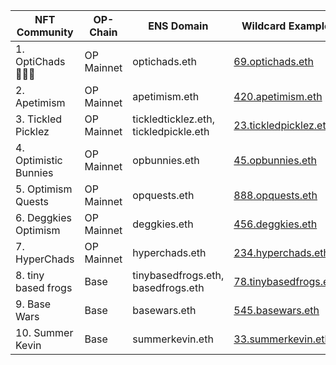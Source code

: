 | NFT Community | OP-Chain | ENS Domain | Wildcard Example |
|---|---|---|---|
| 1. OptiChads 🔴✨💪 | OP Mainnet | optichads.eth | [69.optichads.eth](https://app.ens.domains/69.optichads.eth)|
| 2. Apetimism | OP Mainnet | apetimism.eth | [420.apetimism.eth](https://app.ens.domains/420.apetimism.eth)|
| 3. Tickled Picklez | OP Mainnet | tickledticklez.eth, tickledpickle.eth | [23.tickledpicklez.eth](https://app.ens.domains/23.tickledpicklez.eth)|
| 4. Optimistic Bunnies | OP Mainnet | opbunnies.eth| [45.opbunnies.eth](https://app.ens.domains/45.opbunnies.eth)|
| 5. Optimism Quests | OP Mainnet | opquests.eth| [888.opquests.eth](https://app.ens.domains/888.opquests.eth)|
| 6. Deggkies Optimism | OP Mainnet | deggkies.eth| [456.deggkies.eth](https://app.ens.domains/456.deggkies.eth)|
| 7. HyperChads | OP Mainnet | hyperchads.eth| [234.hyperchads.eth](https://app.ens.domains/234.hyperchads.eth)|
| 8. tiny based frogs | Base | tinybasedfrogs.eth, basedfrogs.eth| [78.tinybasedfrogs.eth](https://app.ens.domains/78.tinybasedfrogs.eth)|
| 9. Base Wars | Base | basewars.eth| [545.basewars.eth](https://app.ens.domains/545.basewars.eth)|
| 10. Summer Kevin | Base | summerkevin.eth| [33.summerkevin.eth](https://app.ens.domains/33.summerkevin.eth)|
